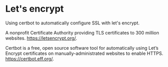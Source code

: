 # Let's encrypt

Using certbot to automatically configure SSL with let's encrypt.

A nonprofit Certificate Authority providing TLS certificates to 300 million websites.
https://letsencrypt.org/.

Certbot is a free, open source software tool for automatically using Let’s Encrypt certificates on manually-administrated websites to enable HTTPS.
https://certbot.eff.org/.
